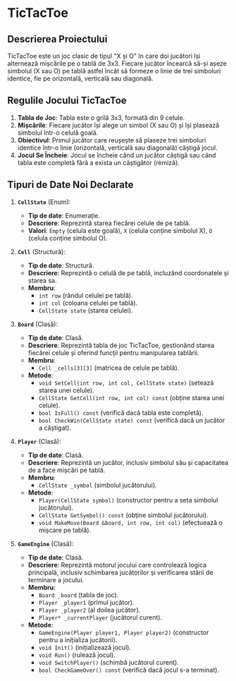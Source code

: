 # TicTacToe

## Descrierea Proiectului

TicTacToe este un joc clasic de tipul "X și O" în care doi jucători își alternează mișcările pe o tablă de 3x3. Fiecare jucător încearcă să-și așeze simbolul (X sau O) pe tablă astfel încât să formeze o linie de trei simboluri identice, fie pe orizontală, verticală sau diagonală.

## Regulile Jocului TicTacToe

1. **Tabla de Joc**: Tabla este o grilă 3x3, formată din 9 celule.
2. **Mișcările**: Fiecare jucător își alege un simbol (X sau O) și își plasează simbolul într-o celulă goală.
3. **Obiectivul**: Primul jucător care reușește să plaseze trei simboluri identice într-o linie (orizontală, verticală sau diagonală) câștigă jocul.
4. **Jocul Se Încheie**: Jocul se încheie când un jucător câștigă sau când tabla este completă fără a exista un câștigător (remiză).

## Tipuri de Date Noi Declarate

1. **`CellState`** (Enum):
   - **Tip de date**: Enumerație.
   - **Descriere**: Reprezintă starea fiecărei celule de pe tablă.
   - **Valori**: `Empty` (celula este goală), `X` (celula conține simbolul X), `O` (celula conține simbolul O).

2. **`Cell`** (Structură):
   - **Tip de date**: Structură.
   - **Descriere**: Reprezintă o celulă de pe tablă, incluzând coordonatele și starea sa.
   - **Membru**:
     - `int row` (rândul celulei pe tablă).
     - `int col` (coloana celulei pe tablă).
     - `CellState state` (starea celulei).

3. **`Board`** (Clasă):
   - **Tip de date**: Clasă.
   - **Descriere**: Reprezintă tabla de joc TicTacToe, gestionând starea fiecărei celule și oferind funcții pentru manipularea tablării.
   - **Membru**:
     - `Cell _cells[3][3]` (matricea de celule pe tablă).
   - **Metode**:
     - `void SetCell(int row, int col, CellState state)` (setează starea unei celule).
     - `CellState GetCell(int row, int col) const` (obține starea unei celule).
     - `bool IsFull() const` (verifică dacă tabla este completă).
     - `bool CheckWin(CellState state) const` (verifică dacă un jucător a câștigat).

4. **`Player`** (Clasă):
   - **Tip de date**: Clasă.
   - **Descriere**: Reprezintă un jucător, inclusiv simbolul său și capacitatea de a face mișcări pe tablă.
   - **Membru**:
     - `CellState _symbol` (simbolul jucătorului).
   - **Metode**:
     - `Player(CellState symbol)` (constructor pentru a seta simbolul jucătorului).
     - `CellState GetSymbol() const` (obține simbolul jucătorului).
     - `void MakeMove(Board &board, int row, int col)` (efectuează o mișcare pe tablă).

5. **`GameEngine`** (Clasă):
   - **Tip de date**: Clasă.
   - **Descriere**: Reprezintă motorul jocului care controlează logica principală, inclusiv schimbarea jucătorilor și verificarea stării de terminare a jocului.
   - **Membru**:
     - `Board _board` (tabla de joc).
     - `Player _player1` (primul jucător).
     - `Player _player2` (al doilea jucător).
     - `Player* _currentPlayer` (jucătorul curent).
   - **Metode**:
     - `GameEngine(Player player1, Player player2)` (constructor pentru a inițializa jucătorii).
     - `void Init()` (inițializează jocul).
     - `void Run()` (rulează jocul).
     - `void SwitchPlayer()` (schimbă jucătorul curent).
     - `bool CheckGameOver() const` (verifică dacă jocul s-a terminat).



